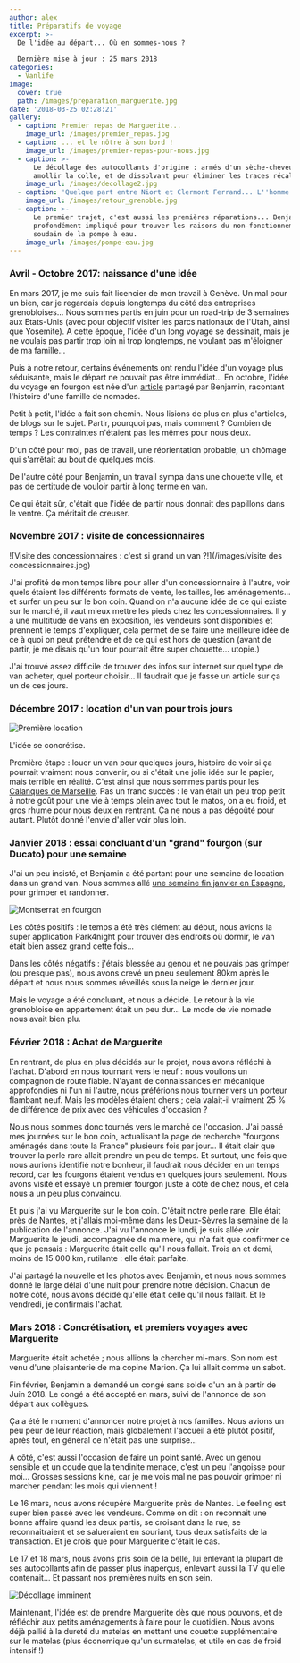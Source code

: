 ```yaml
---
author: alex
title: Préparatifs de voyage
excerpt: >-
  De l'idée au départ... Où en sommes-nous ?  
  
  Dernière mise à jour : 25 mars 2018
categories:
  - Vanlife
image:
  cover: true
  path: /images/preparation_marguerite.jpg
date: '2018-03-25 02:28:21'
gallery:
  - caption: Premier repas de Marguerite...
    image_url: /images/premier_repas.jpg
  - caption: ... et le nôtre à son bord !
    image_url: /images/premier-repas-pour-nous.jpg
  - caption: >-
      Le décollage des autocollants d'origine : armés d'un sèche-cheveux pour
      amollir la colle, et de dissolvant pour éliminer les traces récalcitrantes
    image_url: /images/decollage2.jpg
  - caption: 'Quelque part entre Niort et Clermont Ferrand... L''homme et la bête.'
    image_url: /images/retour_grenoble.jpg
  - caption: >-
      Le premier trajet, c'est aussi les premières réparations... Benjamin est
      profondément impliqué pour trouver les raisons du non-fonctionnement
      soudain de la pompe à eau. 
    image_url: /images/pompe-eau.jpg
---
```

### Avril - Octobre 2017: naissance d'une idée

En mars 2017, je me suis fait licencier de mon travail à Genève. Un mal pour un bien, car je regardais depuis longtemps du côté des entreprises grenobloises... Nous sommes partis en juin pour un road-trip de 3 semaines aux Etats-Unis (avec pour objectif visiter les parcs nationaux de l'Utah, ainsi que Yosemite). A cette époque, l'idée d'un long voyage se dessinait, mais je ne voulais pas partir trop loin ni trop longtemps, ne voulant pas m'éloigner de ma famille... 

Puis à notre retour, certains événements ont rendu l'idée d'un voyage plus séduisante, mais le départ ne pouvait pas être immédiat... En octobre, l'idée du voyage en fourgon est née d'un [article](https://www.fourgonlesite.com/van-lifestyle/1499-la-vie-en-fourgon-7-une-famille-sur-la-route/) partagé par Benjamin, racontant l'histoire d'une famille de nomades. 

Petit à petit, l'idée a fait son chemin. Nous lisions de plus en plus d'articles, de blogs sur le sujet. Partir, pourquoi pas, mais comment ? Combien de temps ? Les contraintes n'étaient pas les mêmes pour nous deux. 

D'un côté pour moi, pas de travail, une réorientation probable, un chômage qui s'arrêtait au bout de quelques mois. 

De l'autre côté pour Benjamin, un travail sympa dans une chouette ville, et pas de certitude de vouloir partir à long terme en van. 

Ce qui était sûr, c'était que l'idée de partir nous donnait des papillons dans le ventre. Ça méritait de creuser. 

### Novembre 2017 : visite de concessionnaires

![Visite des concessionnaires : c'est si grand un van ?!](/images/visite des concessionnaires.jpg)

J'ai profité de mon temps libre pour aller d'un concessionnaire à l'autre, voir quels étaient les différents formats de vente, les tailles, les aménagements... et surfer un peu sur le bon coin. Quand on n'a aucune idée de ce qui existe sur le marché, il vaut mieux mettre les pieds chez les concessionnaires. Il y a une multitude de vans en exposition, les vendeurs sont disponibles et prennent le temps d'expliquer, cela permet de se faire une meilleure idée de ce à quoi on peut prétendre et de ce qui est hors de question (avant de partir, je me disais qu'un four pourrait être super chouette... utopie.) 

J'ai trouvé assez difficile de trouver des infos sur internet sur quel type de van acheter, quel porteur choisir... Il faudrait que je fasse un article sur ça un de ces jours. 

### Décembre 2017 : location d'un van pour trois jours

![Première location ](/images/header_calanques_vanlife.jpg)

L'idée se concrétise. 

Première étape : louer un van pour quelques jours, histoire de voir si ça pourrait vraiment nous convenir, ou si c'était une jolie idée sur le papier, mais terrible en réalité. C'est ainsi que nous sommes partis pour les [Calanques de Marseille](https://www.cabris-explorateurs.com/vanlife/trois-jours-en-van-les-calanques-et-la-sainte-victoire/). Pas un franc succès : le van était un peu trop petit à notre goût pour une vie à temps plein avec tout le matos, on a eu froid, et gros rhume pour nous deux en rentrant. Ça ne nous a pas dégoûté pour autant. Plutôt donné l'envie d'aller voir plus loin.  

### Janvier 2018 : essai concluant d'un "grand" fourgon (sur Ducato) pour une semaine

J'ai un peu insisté, et Benjamin a été partant pour une semaine de location dans un grand van. Nous sommes allé [une semaine fin janvier en Espagne](https://www.cabris-explorateurs.com/vanlife/escalade/une-semaine-%C3%A0-montserrat-grimpe-et-d%C3%A9cision-d-acheter/), pour grimper et randonner. 

![Montserrat en fourgon](/images/notre_petit_coin.jpg)

Les côtés positifs : le temps a été très clément au début, nous avions la super application Park4night pour trouver des endroits où dormir, le van était bien assez grand cette fois... 

Dans les côtés négatifs : j'étais blessée au genou et ne pouvais pas grimper (ou presque pas), nous avons crevé un pneu seulement 80km après le départ et nous nous sommes réveillés sous la neige le dernier jour. 

Mais le voyage a été concluant, et nous a décidé. Le retour à la vie grenobloise en appartement était un peu dur... Le mode de vie nomade nous avait bien plu. 

### Février 2018 : Achat de Marguerite

En rentrant, de plus en plus décidés sur le projet, nous avons réfléchi à l'achat. D'abord en nous tournant vers le neuf : nous voulions un compagnon de route fiable. N'ayant de connaissances en mécanique approfondies ni l'un ni l'autre, nous préférions nous tourner vers un porteur flambant neuf. Mais les modèles étaient chers ; cela valait-il vraiment 25 % de différence de prix avec des véhicules d'occasion ? 

Nous nous sommes donc tournés vers le marché de l'occasion. J'ai passé mes journées sur le bon coin, actualisant la page de recherche "fourgons aménagés dans toute la France" plusieurs fois par jour... Il était clair que trouver la perle rare allait prendre un peu de temps. Et surtout, une fois que nous aurions identifié notre bonheur, il faudrait nous décider en un temps record, car les fourgons étaient vendus en quelques jours seulement. Nous avons visité et essayé un premier fourgon juste à côté de chez nous, et cela nous a un peu plus convaincu. 

Et puis j'ai vu Marguerite sur le bon coin. C'était notre perle rare. Elle était près de Nantes, et j'allais moi-même dans les Deux-Sèvres la semaine de la publication de l'annonce. J'ai vu l'annonce le lundi, je suis allée voir Marguerite le jeudi, accompagnée de ma mère, qui n'a fait que confirmer ce que je pensais : Marguerite était celle qu'il nous fallait. Trois an et demi, moins de 15 000 km, rutilante : elle était parfaite.

J'ai partagé la nouvelle et les photos avec Benjamin, et nous nous sommes donné le large délai d'une nuit pour prendre notre décision. Chacun de notre côté, nous avons décidé qu'elle était celle qu'il nous fallait. Et le vendredi, je confirmais l'achat. 

### Mars 2018 : Concrétisation, et premiers voyages avec Marguerite

Marguerite était achetée ; nous allions la chercher mi-mars. Son nom est venu d'une plaisanterie de ma copine Marion. Ça lui allait comme un sabot. 

Fin février, Benjamin a demandé un congé sans solde d'un an à partir de Juin 2018. Le congé a été accepté en mars, suivi de l'annonce de son départ aux collègues. 

Ça a été le moment d'annoncer notre projet à nos familles. Nous avions un peu peur de leur réaction, mais globalement l'accueil a été plutôt positif, après tout, en général ce n'était pas une surprise...

A côté, c'est aussi l'occasion de faire un point santé. Avec un genou sensible et un coude que la tendinite menace, c'est un peu l'angoisse pour moi... Grosses sessions kiné, car je me vois mal ne pas pouvoir grimper ni marcher pendant les mois qui viennent !

Le 16 mars, nous avons récupéré Marguerite près de Nantes. Le feeling est super bien passé avec les vendeurs. Comme on dit : on reconnait une bonne affaire quand les deux partis, se croisant dans la rue, se reconnaitraient et se salueraient en souriant, tous deux satisfaits de la transaction. Et je crois que pour Marguerite c'était le cas. 

Le 17 et 18 mars, nous avons pris soin de la belle, lui enlevant la plupart de ses autocollants afin de passer plus inaperçus, enlevant aussi la TV qu'elle contenait... Et passant nos premières nuits en son sein. 

![Décollage imminent](/images/decollage.jpg)

Maintenant, l'idée est de prendre Marguerite dès que nous pouvons, et de réfléchir aux petits aménagements à faire pour le quotidien. Nous avons déjà pallié à la dureté du matelas en mettant une couette supplémentaire sur le matelas (plus économique qu'un surmatelas, et utile en cas de froid intensif !)
